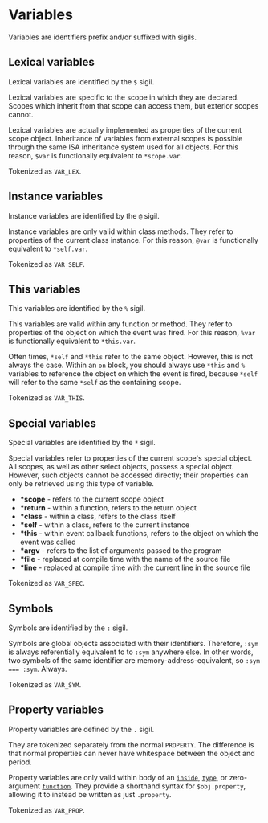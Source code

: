 # Variables

Variables are identifiers prefix and/or suffixed with sigils.

## Lexical variables

Lexical variables are identified by the `$` sigil.

Lexical variables are specific to the
scope in which they are declared. Scopes which inherit from that scope can
access them, but exterior scopes cannot.

Lexical variables are actually implemented as properties of the current scope
object. Inheritance of variables from external scopes is possible through the
same ISA inheritance system used for all objects. For this reason, `$var` is
functionally equivalent to `*scope.var`.

Tokenized as `VAR_LEX`.

## Instance variables

Instance variables are identified by the `@` sigil.

Instance variables are only valid within class methods. They refer
to properties of the current class instance. For this reason, `@var` is
functionally equivalent to `*self.var`.

Tokenized as `VAR_SELF`.

## This variables

This variables are identified by the `%` sigil.

This variables are valid within any function or method. They refer
to properties of the object on which the event was fired. For this reason,
`%var` is functionally equivalent to `*this.var`.

Often times, `*self` and `*this` refer to the same object. However, this is not
always the case. Within an `on` block, you should always use `*this` and `%`
variables to reference the object on which the event is fired, because `*self`
will refer to the same `*self` as the containing scope.

Tokenized as `VAR_THIS`.

## Special variables

Special variables are identified by the `*` sigil.

Special variables refer to properties of the current scope's special object. All
scopes, as well as other select objects, possess a special object. However, such
objects cannot be accessed directly; their properties can only be retrieved
using this type of variable.

* __*scope__ - refers to the current scope object
* __*return__ - within a function, refers to the return object
* __*class__ - within a class, refers to the class itself
* __*self__ - within a class, refers to the current instance
* __*this__ - within event callback functions, refers to the object on which the
event was called
* __*argv__ - refers to the list of arguments passed to the program
* __*file__ - replaced at compile time with the name of the source file
* __*line__ - replaced at compile time with the current line in the source file

Tokenized as `VAR_SPEC`.

## Symbols

Symbols are identified by the `:` sigil.

Symbols are global objects associated with their identifiers. Therefore,
`:sym` is always referentially equivalent to to `:sym` anywhere else. In other
words, two symbols of the same identifier are memory-address-equivalent,
so `:sym === :sym`. Always.

Tokenized as `VAR_SYM`.

## Property variables

Property variables are defined by the `.` sigil.

They are tokenized separately from the normal `PROPERTY`. The difference is
that normal properties can never have whitespace between the object and period.

Property variables are only valid within body of an
[`inside`](Keywords.md#inside), [`type`](Keywords.md#type), or zero-argument
[`function`](Keywords.md#func). They provide a
shorthand syntax for `$obj.property`, allowing it to instead be written as just
`.property`.

Tokenized as `VAR_PROP`.
